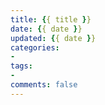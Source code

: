 ```yaml
---
title: {{ title }}
date: {{ date }}
updated: {{ date }}
categories:
- 
tags:
- 
comments: false
---
```

